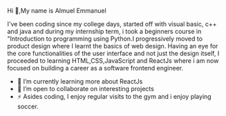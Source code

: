 Hi 👋,My name is AImuel Emmanuel

I've been coding since my college days, started off with visual basic, c++ and java and during my internship term, i took a beginners course in "Introduction to programming using Python.I progressively moved to product design where I learnt the basics of web design. Having an eye for the core functionalities of the user interface and not just the design itself, I proceeded to learning HTML,CSS,JavaScript and ReactJs where i am now focused on building a career as a software frontend engineer.


- 🌱 I’m currently learning more about ReactJs
- 👯 I’m open to collaborate on interesting projects
- ⚡  Asides coding, I enjoy regular visits to the gym and i enjoy playing soccer.
